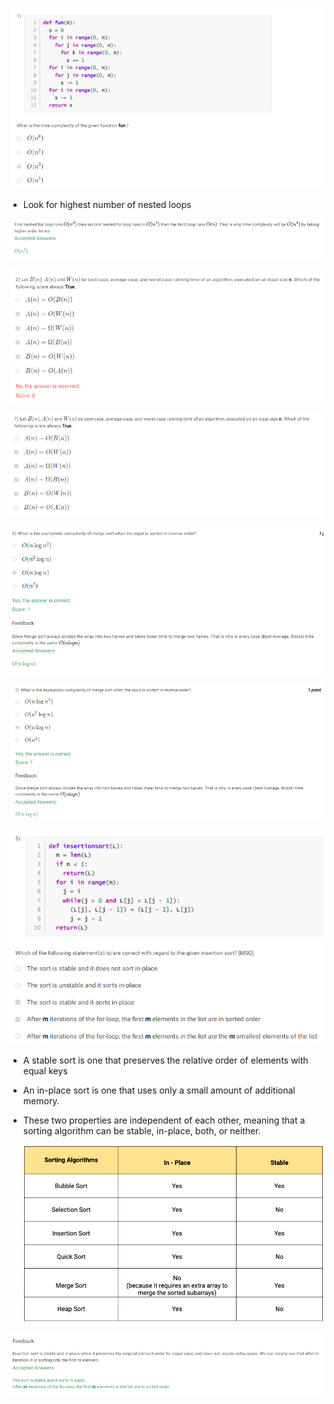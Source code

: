 ![Alt text](image-10.png)
- Look for highest number of nested loops

![Alt text](image-11.png)

![Alt text](image-13.png)

![Alt text](image-14.png)

![Alt text](image-15.png)

![Alt text](image-16.png)

![Alt text](image-17.png)
- A stable sort is one that preserves the relative order of elements with equal keys
- An in-place sort is one that uses only a small amount of additional memory.
- These two properties are independent of each other, meaning that a sorting algorithm can be stable, in-place, both, or neither.

    ![Alt text](image-18.png)
    
![Alt text](image-19.png)